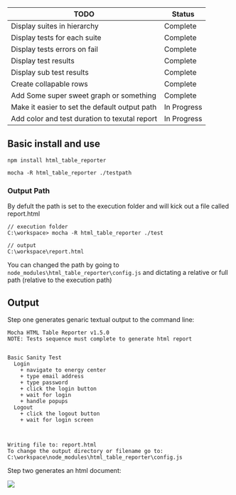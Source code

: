 |TODO											|Status   	|
| --------------------------------------------- | --------- |
|Display suites in hierarchy              		|Complete 	|
|Display tests for each suite             		|Complete 	|
|Display tests errors on fail             		|Complete 	|
|Display test results                     		|Complete 	|
|Display sub test results                 		|Complete 	|
|Create collapable rows                   		|Complete 	|
|Add Some super sweet graph or something  		|Complete	|
|Make it easier to set the default output path 	|In Progress|
|Add color and test duration to texutal report 	|In Progress|


## Basic install and use

```
npm install html_table_reporter

mocha -R html_table_reporter ./testpath
```

### Output Path

By defult the path is set to the execution folder and will kick out a file called report.html
```
// execution folder
C:\workspace> mocha -R html_table_reporter ./test

// output
C:\workspace\report.html
```

You can changed the path by going to `node_modules\html_table_reporter\config.js` and dictating a relative or full path (relative to the execution path)


## Output

Step one generates genaric textual output to the command line:

```
Mocha HTML Table Reporter v1.5.0
NOTE: Tests sequence must complete to generate html report


Basic Sanity Test
  Login
    + navigate to energy center
    + type email address
    + type password
    + click the login button
    + wait for login
    + handle popups
  Logout
    + click the logout button
    + wait for login screen



Writing file to: report.html
To change the output directory or filename go to: C:\workspace\node_modules\html_table_reporter\config.js

```

Step two generates an html document:

![](http://i1343.photobucket.com/albums/o790/Benjamin_Pratt/Untitled_zpsfd5ab49c.png)
